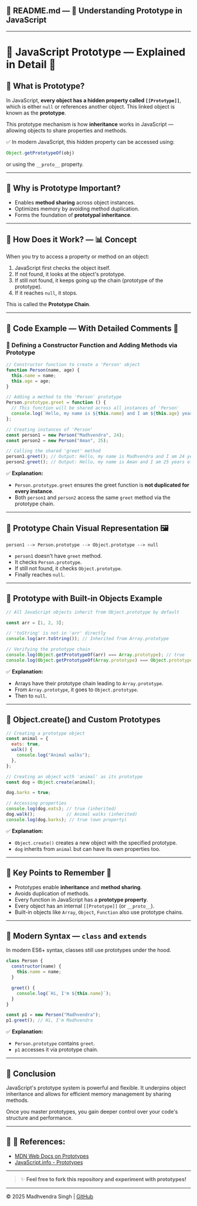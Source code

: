 ## 📄 README.md — 📌 Understanding **Prototype in JavaScript**

---

# 📌 JavaScript Prototype — Explained in Detail 🚀

## 📖 What is Prototype?

In JavaScript, **every object has a hidden property called `[[Prototype]]`**, which is either `null` or references another object. This linked object is known as the **prototype**.

This prototype mechanism is how **inheritance** works in JavaScript — allowing objects to share properties and methods.

✅ In modern JavaScript, this hidden property can be accessed using:

```javascript
Object.getPrototypeOf(obj)
```

or using the `__proto__` property.

---

## 📌 Why is Prototype Important?

* Enables **method sharing** across object instances.
* Optimizes memory by avoiding method duplication.
* Forms the foundation of **prototypal inheritance**.

---

## 📌 How Does it Work? — 📊 Concept

When you try to access a property or method on an object:

1. JavaScript first checks the object itself.
2. If not found, it looks at the object's prototype.
3. If still not found, it keeps going up the chain (prototype of the prototype).
4. If it reaches `null`, it stops.

This is called the **Prototype Chain**.

---

## 📌 Code Example — With Detailed Comments 📝

### 🔸 Defining a Constructor Function and Adding Methods via Prototype

```javascript
// Constructor function to create a 'Person' object
function Person(name, age) {
  this.name = name;
  this.age = age;
}

// Adding a method to the 'Person' prototype
Person.prototype.greet = function () {
  // This function will be shared across all instances of 'Person'
  console.log(`Hello, my name is ${this.name} and I am ${this.age} years old.`);
};

// Creating instances of 'Person'
const person1 = new Person("Madhvendra", 24);
const person2 = new Person("Aman", 25);

// Calling the shared 'greet' method
person1.greet(); // Output: Hello, my name is Madhvendra and I am 24 years old.
person2.greet(); // Output: Hello, my name is Aman and I am 25 years old.
```

✅ **Explanation:**

* `Person.prototype.greet` ensures the greet function is **not duplicated for every instance**.
* Both `person1` and `person2` access the same `greet` method via the prototype chain.

---

## 📌 Prototype Chain Visual Representation 🖼️

```text
person1 --> Person.prototype --> Object.prototype --> null
```

* `person1` doesn't have `greet` method.
* It checks `Person.prototype`.
* If still not found, it checks `Object.prototype`.
* Finally reaches `null`.

---

## 📌 Prototype with Built-in Objects Example

```javascript
// All JavaScript objects inherit from Object.prototype by default

const arr = [1, 2, 3];

// 'toString' is not in 'arr' directly
console.log(arr.toString()); // Inherited from Array.prototype

// Verifying the prototype chain
console.log(Object.getPrototypeOf(arr) === Array.prototype); // true
console.log(Object.getPrototypeOf(Array.prototype) === Object.prototype); // true
```

✅ **Explanation:**

* Arrays have their prototype chain leading to `Array.prototype`.
* From `Array.prototype`, it goes to `Object.prototype`.
* Then to `null`.

---

## 📌 Object.create() and Custom Prototypes

```javascript
// Creating a prototype object
const animal = {
  eats: true,
  walk() {
    console.log("Animal walks");
  },
};

// Creating an object with 'animal' as its prototype
const dog = Object.create(animal);

dog.barks = true;

// Accessing properties
console.log(dog.eats); // true (inherited)
dog.walk();            // Animal walks (inherited)
console.log(dog.barks); // true (own property)
```

✅ **Explanation:**

* `Object.create()` creates a new object with the specified prototype.
* `dog` inherits from `animal` but can have its own properties too.

---

## 📌 Key Points to Remember 📌

* Prototypes enable **inheritance** and **method sharing**.
* Avoids duplication of methods.
* Every function in JavaScript has a **prototype property**.
* Every object has an internal `[[Prototype]]` (or `__proto__`).
* Built-in objects like `Array`, `Object`, `Function` also use prototype chains.

---

## 📌 Modern Syntax — `class` and `extends`

In modern ES6+ syntax, classes still use prototypes under the hood.

```javascript
class Person {
  constructor(name) {
    this.name = name;
  }

  greet() {
    console.log(`Hi, I'm ${this.name}`);
  }
}

const p1 = new Person("Madhvendra");
p1.greet(); // Hi, I'm Madhvendra
```

✅ **Explanation:**

* `Person.prototype` contains `greet`.
* `p1` accesses it via prototype chain.

---

## 📌 Conclusion

JavaScript's prototype system is powerful and flexible. It underpins object inheritance and allows for efficient memory management by sharing methods.

Once you master prototypes, you gain deeper control over your code's structure and performance.

---

## 📌 📖 References:

* [MDN Web Docs on Prototypes](https://developer.mozilla.org/en-US/docs/Learn/JavaScript/Objects/Object_prototypes)
* [JavaScript.info - Prototypes](https://javascript.info/prototype-inheritance)

---

> ✨ **Feel free to fork this repository and experiment with prototypes!**

---

© 2025 Madhvendra Singh | [GitHub](https://github.com/madhvendrasingh007)